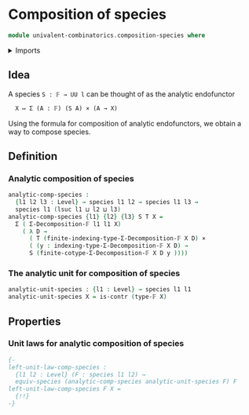 # Composition of species

```agda
module univalent-combinatorics.composition-species where
```

<details><summary>Imports</summary>

```agda
open import foundation.cartesian-product-types
open import foundation.contractible-types
open import foundation.dependent-pair-types
open import foundation.universe-levels

open import univalent-combinatorics.finite-types
open import univalent-combinatorics.sigma-decompositions
open import univalent-combinatorics.species
```

</details>

## Idea

A species `S : 𝔽 → UU l` can be thought of as the analytic endofunctor

```md
  X ↦ Σ (A : 𝔽) (S A) × (A → X)
```

Using the formula for composition of analytic endofunctors, we obtain a way to compose species.

## Definition

### Analytic composition of species

```agda
analytic-comp-species :
  {l1 l2 l3 : Level} → species l1 l2 → species l1 l3 →
  species l1 (lsuc l1 ⊔ l2 ⊔ l3)
analytic-comp-species {l1} {l2} {l3} S T X =
  Σ ( Σ-Decomposition-𝔽 l1 l1 X)
    ( λ D →
      ( T (finite-indexing-type-Σ-Decomposition-𝔽 X D) ×
      ( (y : indexing-type-Σ-Decomposition-𝔽 X D) →
      S (finite-cotype-Σ-Decomposition-𝔽 X D y ))))
```

### The analytic unit for composition of species

 ```agda
analytic-unit-species : {l1 : Level} → species l1 l1
analytic-unit-species X = is-contr (type-𝔽 X)

```

## Properties

### Unit laws for analytic composition of species

```agda
{-
left-unit-law-comp-species :
  {l1 l2 : Level} (F : species l1 l2) →
  equiv-species (analytic-comp-species analytic-unit-species F) F
left-unit-law-comp-species F X =
  {!!}
-}
```
